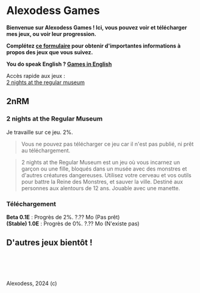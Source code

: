 # Alexodess Games
**Bienvenue sur Alexodess Games ! Ici, vous pouvez voir et télécharger mes jeux, ou voir leur progression.**

**Complétez [ce formulaire](/sub.html) pour obtenir d'importantes informations à propos des jeux que vous suivez.**

**You do speak English ? [Games in English](https://alexodess211.github.io/games/)**

Accès rapide aux jeux :\
[2 nights at the regular museum](#2nrm)

## 2nRM
### 2 nights at the Regular Museum
Je travaille sur ce jeu. 2%.
> Vous ne pouvez pas télécharger ce jeu car il n'est pas publié, ni prêt au téléchargement.

> 2 nights at the Regular Museum est un jeu où vous incarnez un garçon ou une fille, bloqués dans un musée avec des monstres et d'autres créatures dangereuses. Utilisez votre cerveau et vos outils pour battre la Reine des Monstres, et sauver la ville. Destiné aux personnes aux alentours de 12 ans. Jouable avec une manette.
### Téléchargement
**Beta 0.1E** : Progrès de 2%. ?.?? Mo (Pas prêt)\
**(Stable) 1.0E** : Progrès de 0%. ?.?? Mo (N'existe pas)

## D'autres jeux bientôt !
\
\
\
\
Alexodess, 2024 (c)
